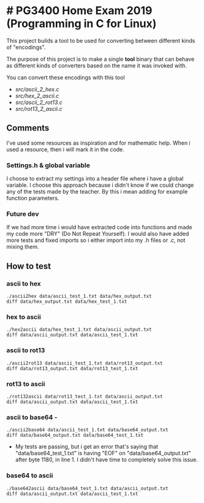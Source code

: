 # # PG3400 Home Exam 2019 (Programming in C for Linux)
This project builds a tool to be used for converting between different 
kinds of "encodings".

The purpose of this project is to make a single **tool** binary that can
behave as different kinds of converters based on the name it was invoked
with.


You can convert these encodings with this tool
* *src/ascii_2_hex.c*
* *src/hex_2_ascii.c*
* *src/ascii_2_rot13.c*
* *src/rot13_2_ascii.c*

## Comments

I've used some resources as inspiration and for mathematic help. When i used a resource, then i will mark it in the code.

### Settings.h & global variable

I choose to extract my settings into a header file where i have a global variable. I choose this approach because i didn't know if we could change any of the tests made by the teacher. By this i mean adding for example function parameters.

### Future dev

If we had more time i would have extracted code into functions and made my code more "DRY" (Do Not Repeat Yourself). I would also have added more tests and fixed imports so i either import into my .h files or .c, not mixing them.



## How to test

### ascii to hex
~~~~
./ascii2hex data/ascii_test_1.txt data/hex_output.txt
diff data/hex_output.txt data/hex_test_1.txt
~~~~
### hex to ascii
~~~~
./hex2ascii data/hex_test_1.txt data/ascii_output.txt
diff data/ascii_output.txt data/ascii_test_1.txt
~~~~
### ascii to rot13
~~~~
./ascii2rot13 data/ascii_test_1.txt data/rot13_output.txt
diff data/rot13_output.txt data/rot13_test_1.txt
~~~~
### rot13 to ascii
~~~~
./rot132ascii data/rot13_test_1.txt data/ascii_output.txt
diff data/ascii_output.txt data/ascii_test_1.txt
~~~~
### ascii to base64 -
~~~~
./ascii2base64 data/ascii_test_1.txt data/base64_output.txt
diff data/base64_output.txt data/base64_test_1.txt
~~~~
- My tests are passing, but i get an error that's saying that "data/base64_test_1.txt" is having "EOF" on "data/base64_output.txt" after byte 1180, in line 1. I didn't have time to completely solve this issue.

### base64 to ascii

~~~~
./base642ascii data/base64_test_1.txt data/ascii_output.txt
diff data/ascii_output.txt data/ascii_test_1.txt
~~~~
